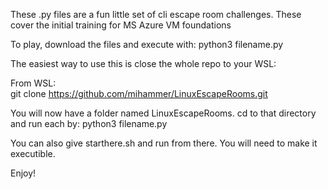 These .py files are a fun little set of cli escape room challenges. 
These cover the initial training for MS Azure VM foundations 

To play, download the files and execute with: 
python3 filename.py

The easiest way to use this is close the whole repo to your WSL: 

From WSL:  
git clone https://github.com/mihammer/LinuxEscapeRooms.git

You will now have a folder named LinuxEscapeRooms. 
cd to that directory and run each by: 
python3 filename.py

You can also give starthere.sh and run from there. You will need to make it executible. 

Enjoy!
